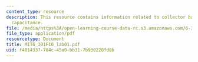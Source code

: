 ```yaml
---
content_type: resource
description: This resource contains information related to collector base junction
  capacitance.
file: /media/https%3A/open-learning-course-data-rc.s3.amazonaws.com/6-301-solid-state-circuits-fall-2010/f4014337784c45a0bb317b930228fd8b_MIT6_301F10_lab01.pdf
file_type: application/pdf
resourcetype: Document
title: MIT6_301F10_lab01.pdf
uid: f4014337-784c-45a0-bb31-7b930228fd8b
---
```

